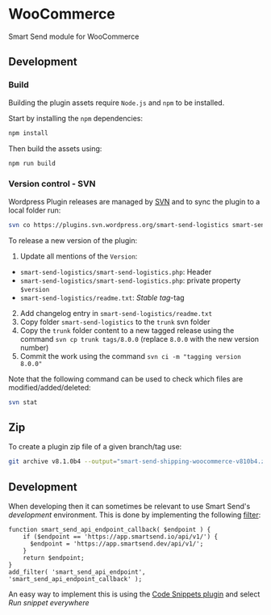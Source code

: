 # WooCommerce

Smart Send module for WooCommerce

## Development

### Build

Building the plugin assets require `Node.js` and `npm` to be installed.

Start by installing the `npm` dependencies:

```bash
npm install
```

Then build the assets using:

```bash
npm run build

```

### Version control - SVN

Wordpress Plugin releases are managed by [SVN](https://developer.wordpress.org/plugins/wordpress-org/how-to-use-subversion/#starting-a-new-plugin) and to sync the plugin to a local folder run:

```bash
svn co https://plugins.svn.wordpress.org/smart-send-logistics smart-send-logistics
```

To release a new version of the plugin:

1. Update all mentions of the `Version`:

- `smart-send-logistics/smart-send-logistics.php`: Header
- `smart-send-logistics/smart-send-logistics.php`: private property `$version`
- `smart-send-logistics/readme.txt`: _Stable tag_-tag

2. Add changelog entry in `smart-send-logistics/readme.txt`
3. Copy folder `smart-send-logistics` to the `trunk` svn folder
4. Copy the `trunk` folder content to a new tagged release using the command `svn cp trunk tags/8.0.0` (replace `8.0.0` with the new version number)
5. Commit the work using the command `svn ci -m "tagging version 8.0.0"`

Note that the following command can be used to check which files are modified/added/deleted:

```bash
svn stat
```

## Zip

To create a plugin zip file of a given branch/tag use:

```bash
git archive v8.1.0b4 --output="smart-send-shipping-woocommerce-v810b4.zip" "smart-send-logistics"
```

## Development

When developing then it can sometimes be relevant to use Smart Send's _development_ environment. This is done by implementing the following [filter](https://developer.wordpress.org/reference/functions/add_filter/):

```
function smart_send_api_endpoint_callback( $endpoint ) {
  	if ($endpoint == 'https://app.smartsend.io/api/v1/') {
	  $endpoint = 'https://app.smartsend.dev/api/v1/';
	}
    return $endpoint;
}
add_filter( 'smart_send_api_endpoint', 'smart_send_api_endpoint_callback' );
```

An easy way to implement this is using the [Code Snippets plugin](https://wordpress.org/plugins/code-snippets/) and select _Run snippet everywhere_
